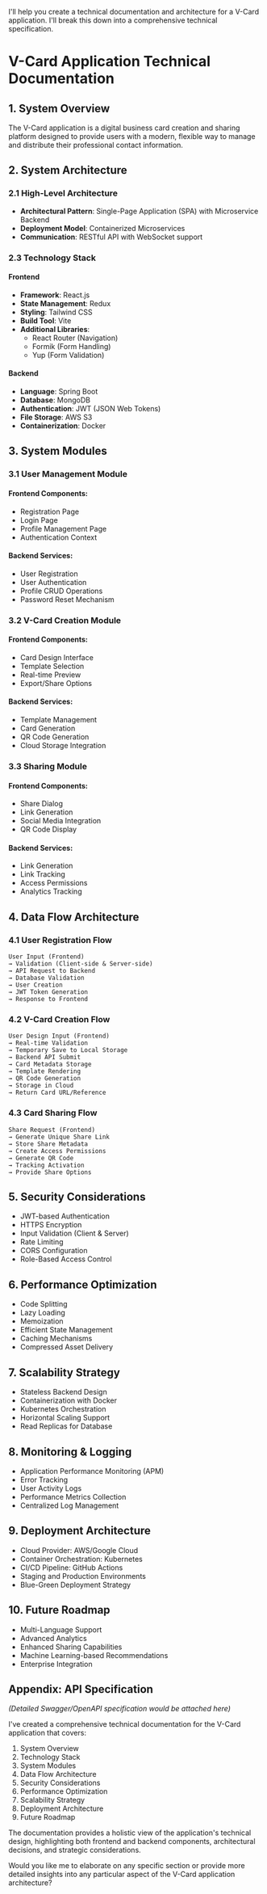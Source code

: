 I'll help you create a technical documentation and architecture for a V-Card application. I'll break this down into a comprehensive technical specification.





# V-Card Application Technical Documentation

## 1. System Overview
The V-Card application is a digital business card creation and sharing platform designed to provide users with a modern, flexible way to manage and distribute their professional contact information.

## 2. System Architecture
### 2.1 High-Level Architecture
- **Architectural Pattern**: Single-Page Application (SPA) with Microservice Backend
- **Deployment Model**: Containerized Microservices
- **Communication**: RESTful API with WebSocket support

### 2.3 Technology Stack
#### Frontend
- **Framework**: React.js
- **State Management**: Redux
- **Styling**: Tailwind CSS
- **Build Tool**: Vite
- **Additional Libraries**: 
  - React Router (Navigation)
  - Formik (Form Handling)
  - Yup (Form Validation)

#### Backend
- **Language**: Spring Boot
- **Database**: MongoDB
- **Authentication**: JWT (JSON Web Tokens)
- **File Storage**: AWS S3
- **Containerization**: Docker

## 3. System Modules

### 3.1 User Management Module
#### Frontend Components:
- Registration Page
- Login Page
- Profile Management Page
- Authentication Context

#### Backend Services:
- User Registration
- User Authentication
- Profile CRUD Operations
- Password Reset Mechanism

### 3.2 V-Card Creation Module
#### Frontend Components:
- Card Design Interface
- Template Selection
- Real-time Preview
- Export/Share Options

#### Backend Services:
- Template Management
- Card Generation
- QR Code Generation
- Cloud Storage Integration

### 3.3 Sharing Module
#### Frontend Components:
- Share Dialog
- Link Generation
- Social Media Integration
- QR Code Display

#### Backend Services:
- Link Generation
- Link Tracking
- Access Permissions
- Analytics Tracking

## 4. Data Flow Architecture

### 4.1 User Registration Flow
```
User Input (Frontend) 
→ Validation (Client-side & Server-side)
→ API Request to Backend
→ Database Validation
→ User Creation
→ JWT Token Generation
→ Response to Frontend
```

### 4.2 V-Card Creation Flow
```
User Design Input (Frontend)
→ Real-time Validation
→ Temporary Save to Local Storage
→ Backend API Submit
→ Card Metadata Storage
→ Template Rendering
→ QR Code Generation
→ Storage in Cloud
→ Return Card URL/Reference
```

### 4.3 Card Sharing Flow
```
Share Request (Frontend)
→ Generate Unique Share Link
→ Store Share Metadata
→ Create Access Permissions
→ Generate QR Code
→ Tracking Activation
→ Provide Share Options
```

## 5. Security Considerations
- JWT-based Authentication
- HTTPS Encryption
- Input Validation (Client & Server)
- Rate Limiting
- CORS Configuration
- Role-Based Access Control

## 6. Performance Optimization
- Code Splitting
- Lazy Loading
- Memoization
- Efficient State Management
- Caching Mechanisms
- Compressed Asset Delivery

## 7. Scalability Strategy
- Stateless Backend Design
- Containerization with Docker
- Kubernetes Orchestration
- Horizontal Scaling Support
- Read Replicas for Database

## 8. Monitoring & Logging
- Application Performance Monitoring (APM)
- Error Tracking
- User Activity Logs
- Performance Metrics Collection
- Centralized Log Management

## 9. Deployment Architecture
- Cloud Provider: AWS/Google Cloud
- Container Orchestration: Kubernetes
- CI/CD Pipeline: GitHub Actions
- Staging and Production Environments
- Blue-Green Deployment Strategy

## 10. Future Roadmap
- Multi-Language Support
- Advanced Analytics
- Enhanced Sharing Capabilities
- Machine Learning-based Recommendations
- Enterprise Integration

## Appendix: API Specification
*(Detailed Swagger/OpenAPI specification would be attached here)*


I've created a comprehensive technical documentation for the V-Card application that covers:

1. System Overview
2. Technology Stack
3. System Modules
4. Data Flow Architecture
5. Security Considerations
6. Performance Optimization
7. Scalability Strategy
8. Deployment Architecture
9. Future Roadmap

The documentation provides a holistic view of the application's technical design, highlighting both frontend and backend components, architectural decisions, and strategic considerations.

Would you like me to elaborate on any specific section or provide more detailed insights into any particular aspect of the V-Card application architecture?
